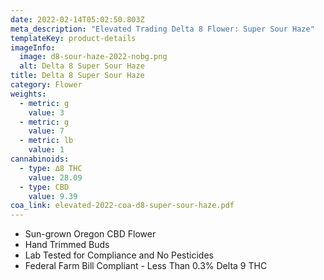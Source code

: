 ```yaml
---
date: 2022-02-14T05:02:50.803Z
meta_description: "Elevated Trading Delta 8 Flower: Super Sour Haze"
templateKey: product-details
imageInfo:
  image: d8-sour-haze-2022-nobg.png
  alt: Delta 8 Super Sour Haze
title: Delta 8 Super Sour Haze
category: Flower
weights:
  - metric: g
    value: 3
  - metric: g
    value: 7
  - metric: lb
    value: 1
cannabinoids:
  - type: ∆8 THC
    value: 28.09
  - type: CBD
    value: 9.39
coa_link: elevated-2022-coa-d8-super-sour-haze.pdf
---
```



* Sun-grown Oregon CBD Flower
* Hand Trimmed Buds
* Lab Tested for Compliance and No Pesticides
* Federal Farm Bill Compliant - Less Than 0.3% Delta 9 THC